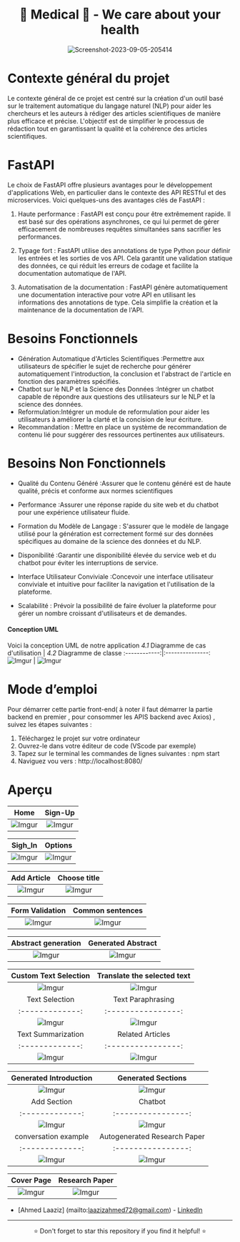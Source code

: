 <div align="center">
  <h1>🌟 Medical 🌟 - We care about your health </h1>
</div>


<div align="center">
  <img src="https://media.licdn.com/dms/image/D5612AQGwC94DVIlNTg/article-cover_image-shrink_600_2000/0/1672179883165?e=2147483647&v=beta&t=FU51Ux0Z1DOip-gjtlIGopC9aS41ADPbSAdHtdgVuJI" alt="Screenshot-2023-09-05-205414" border="0">
</div>

# Contexte général du projet
Le contexte général de ce projet est centré sur la création d'un outil basé sur le traitement automatique du langage naturel (NLP) pour aider les chercheurs et les auteurs à rédiger des articles scientifiques de manière plus efficace et précise. L'objectif est de simplifier le processus de rédaction tout en garantissant la qualité et la cohérence des articles scientifiques. 

# FastAPI

Le choix de FastAPI offre plusieurs avantages pour le développement d'applications Web, en particulier dans le contexte des API RESTful et des microservices. Voici quelques-uns des avantages clés de FastAPI :

1. Haute performance : FastAPI est conçu pour être extrêmement rapide. Il est basé sur des opérations asynchrones, ce qui lui permet de gérer efficacement de nombreuses requêtes simultanées sans sacrifier les performances.

2. Typage fort : FastAPI utilise des annotations de type Python pour définir les entrées et les sorties de vos API. Cela garantit une validation statique des données, ce qui réduit les erreurs de codage et facilite la documentation automatique de l'API.

3. Automatisation de la documentation : FastAPI génère automatiquement une documentation interactive pour votre API en utilisant les informations des annotations de type. Cela simplifie la création et la maintenance de la documentation de l'API.


# Besoins Fonctionnels 
- Génération Automatique d'Articles Scientifiques :Permettre aux utilisateurs de spécifier le sujet de recherche pour générer automatiquement l'introduction, la conclusion et l'abstract de l'article en fonction des paramètres spécifiés.
- Chatbot sur le NLP et la Science des Données :Intégrer un chatbot capable de répondre aux questions des utilisateurs sur le NLP et la science des données.
- Reformulation:Intégrer un module de reformulation pour aider les utilisateurs à améliorer la clarté et la concision de leur écriture.
- Recommandation : Mettre en place un système de recommandation de contenu lié pour suggérer des ressources pertinentes aux utilisateurs.

# Besoins Non Fonctionnels

- Qualité du Contenu Généré :Assurer que le contenu généré est de haute qualité, précis et conforme aux normes scientifiques

- Performance :Assurer une réponse rapide du site web et du chatbot pour une expérience utilisateur fluide.
- Formation du Modèle de Langage : S'assurer que le modèle de langage utilisé pour la génération est correctement formé sur des données spécifiques au domaine de la science des données et du NLP.
- Disponibilité :Garantir une disponibilité élevée du service web et du chatbot pour éviter les interruptions de service.

- Interface Utilisateur Conviviale :Concevoir une interface utilisateur conviviale et intuitive pour faciliter la navigation et l'utilisation de la plateforme.

- Scalabilité : Prévoir la possibilité de faire évoluer la plateforme pour gérer un nombre croissant d'utilisateurs et de demandes.



#### Conception UML

Voici la conception UML de notre application
*4.1* Diagramme de cas d'utilisation  | *4.2* Diagramme de classe 
:------------:|:---------------:
![Imgur](https://i.ibb.co/MZmkcy5/img1.png)  |  ![Imgur](https://i.ibb.co/mtSrpvM/UML-Class-Diagram-Example-Car.png) 

# Mode d’emploi
Pour démarrer cette partie front-end( à noter il faut démarrer la partie backend en premier , pour consommer les APIS backend avec Axios) , suivez les étapes suivantes :
1.	Téléchargez le projet sur votre ordinateur
2.	Ouvrez-le dans votre éditeur de code (VScode par exemple)
3.	Tapez sur le terminal les commandes de lignes suivantes : npm start 
4.	Naviguez vou vers : http://localhost:8080/

# Aperçu
Home  |  Sign-Up
:-------------:|:----------------:
![Imgur](https://i.ibb.co/LdQBFsw/Screenshot-2023-09-02-122544.png)  |  ![Imgur](https://i.ibb.co/VJYsz5d/Screenshot-2023-09-02-122712.png)

 Sigh_In |   Options
:-------------:|:----------------:
![Imgur](https://i.ibb.co/TH5HMsQ/Screenshot-2023-09-02-122755.png)  |  ![Imgur](https://i.ibb.co/Wn1kxX0/Screenshot-2023-09-02-122909.png)  

 Add Article |    Choose title
:-------------:|:----------------:
![Imgur](https://i.ibb.co/WyNPMHz/Screenshot-2023-09-02-123057.png)  |  ![Imgur](https://i.ibb.co/cgB60pP/Screenshot-2023-09-02-123320.png)  

 Form Validation |   Common sentences
:-------------:|:----------------:
![Imgur](https://i.ibb.co/TWtXWGz/Screenshot-2023-09-02-123416.png)  |  ![Imgur](https://i.ibb.co/kD4GhmZ/Screenshot-2023-09-02-123510.png)  

 Abstract generation |   Generated Abstract
:-------------:|:----------------:
![Imgur](https://i.ibb.co/Fm5D5kV/Screenshot-2023-09-02-123632.png)  |  ![Imgur](https://i.ibb.co/jZwLxgn/Screenshot-2023-09-02-123658.png)  


 Custom Text Selection |   Translate the selected text
:-------------:|:----------------:
![Imgur](https://i.ibb.co/Bz2DGdc/Screenshot-2023-09-02-123826.png)  |  ![Imgur](https://i.ibb.co/NCgmSMF/Screenshot-2023-09-02-123845.png)  
 Text Selection |   Text Paraphrasing
:-------------:|:----------------:
![Imgur](https://i.ibb.co/BrLrphd/Screenshot-2023-09-02-124435.png)  |  ![Imgur](https://i.ibb.co/GHQy5N1/Screenshot-2023-09-02-124636.png)  
 Text Summarization |   Related Articles
:-------------:|:----------------:
![Imgur](https://i.ibb.co/BGWSCwT/Screenshot-2023-09-02-124730.png)  |  ![Imgur](https://i.ibb.co/YdpdR6V/Screenshot-2023-09-02-125825.png)  




Generated Introduction |   Generated Sections
:-------------:|:----------------:
![Imgur](https://i.ibb.co/Ctvj2q7/Screenshot-2023-09-02-130141.png)  |  ![Imgur](https://i.ibb.co/PWHW9Yz/Screenshot-2023-09-02-130256.png)  
 Add Section |   Chatbot
:-------------:|:----------------:
![Imgur](https://i.ibb.co/WpSLZJg/Screenshot-2023-09-02-140450.png)  |  ![Imgur](https://i.ibb.co/mSdmRDy/Screenshot-2023-09-02-140610.png)  
conversation example |   Autogenerated Research Paper
:-------------:|:----------------:
![Imgur](https://i.ibb.co/1ZRPJcF/Screenshot-2023-09-02-140756.png)  |  ![Imgur](https://i.ibb.co/3c1yt8d/Screenshot-2023-09-02-141603.png)  

 Cover Page |   Research Paper
:-------------:|:----------------:
![Imgur](https://i.ibb.co/d5htPzf/Screenshot-2023-09-02-141646.png)  |  ![Imgur](https://i.ibb.co/pbGMhbr/Screenshot-2023-09-02-141706.png)  

- [Ahmed Laaziz] (mailto:laazizahmed72@gmail.com) - [LinkedIn]([your-linkedin-profile-link](https://www.linkedin.com/in/ahmed-laaziz-4b2168218/))

---

<div align="center">⭐ Don't forget to star this repository if you find it helpful! ⭐</div>
